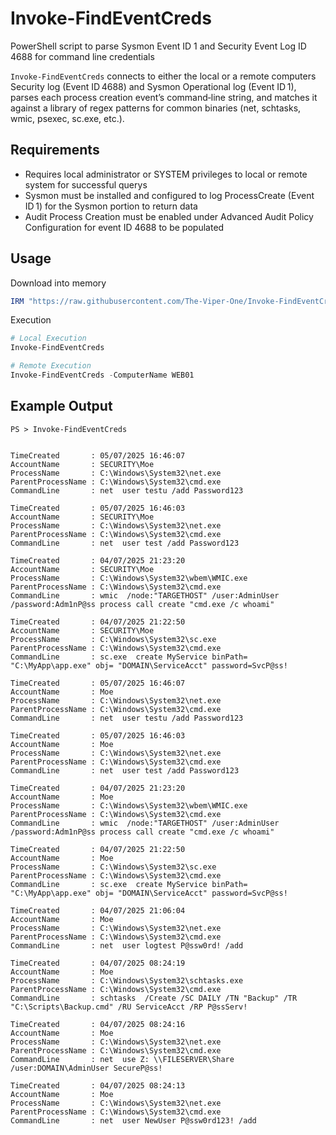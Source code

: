# Invoke-FindEventCreds
PowerShell script to parse Sysmon Event ID 1 and Security Event Log ID 4688 for command line credentials

`Invoke-FindEventCreds` connects to either the local or a remote computers Security log (Event ID 4688) and Sysmon Operational log (Event ID 1), parses each process creation event’s command‑line string, and matches it against a library of regex patterns for common binaries (net, schtasks, wmic, psexec, sc.exe, etc.). 

## Requirements

- Requires local administrator or SYSTEM privileges to local or remote system for successful querys
- Sysmon must be installed and configured to log ProcessCreate (Event ID 1) for the Sysmon portion to return data
- Audit Process Creation must be enabled under Advanced Audit Policy Configuration for event ID 4688 to be populated

## Usage

Download into memory
```powershell
IRM "https://raw.githubusercontent.com/The-Viper-One/Invoke-FindEventCreds/refs/heads/main/Invoke-FindEventCreds.ps1" | IEX
```

Execution
```powershell
# Local Execution
Invoke-FindEventCreds

# Remote Execution
Invoke-FindEventCreds -ComputerName WEB01
```
## Example Output
```
PS > Invoke-FindEventCreds


TimeCreated       : 05/07/2025 16:46:07
AccountName       : SECURITY\Moe
ProcessName       : C:\Windows\System32\net.exe
ParentProcessName : C:\Windows\System32\cmd.exe
CommandLine       : net  user testu /add Password123

TimeCreated       : 05/07/2025 16:46:03
AccountName       : SECURITY\Moe
ProcessName       : C:\Windows\System32\net.exe
ParentProcessName : C:\Windows\System32\cmd.exe
CommandLine       : net  user test /add Password123

TimeCreated       : 04/07/2025 21:23:20
AccountName       : SECURITY\Moe
ProcessName       : C:\Windows\System32\wbem\WMIC.exe
ParentProcessName : C:\Windows\System32\cmd.exe
CommandLine       : wmic  /node:"TARGETHOST" /user:AdminUser /password:Adm1nP@ss process call create "cmd.exe /c whoami"

TimeCreated       : 04/07/2025 21:22:50
AccountName       : SECURITY\Moe
ProcessName       : C:\Windows\System32\sc.exe
ParentProcessName : C:\Windows\System32\cmd.exe
CommandLine       : sc.exe  create MyService binPath= "C:\MyApp\app.exe" obj= "DOMAIN\ServiceAcct" password=SvcP@ss!

TimeCreated       : 05/07/2025 16:46:07
AccountName       : Moe
ProcessName       : C:\Windows\System32\net.exe
ParentProcessName : C:\Windows\System32\cmd.exe
CommandLine       : net  user testu /add Password123

TimeCreated       : 05/07/2025 16:46:03
AccountName       : Moe
ProcessName       : C:\Windows\System32\net.exe
ParentProcessName : C:\Windows\System32\cmd.exe
CommandLine       : net  user test /add Password123

TimeCreated       : 04/07/2025 21:23:20
AccountName       : Moe
ProcessName       : C:\Windows\System32\wbem\WMIC.exe
ParentProcessName : C:\Windows\System32\cmd.exe
CommandLine       : wmic  /node:"TARGETHOST" /user:AdminUser /password:Adm1nP@ss process call create "cmd.exe /c whoami"

TimeCreated       : 04/07/2025 21:22:50
AccountName       : Moe
ProcessName       : C:\Windows\System32\sc.exe
ParentProcessName : C:\Windows\System32\cmd.exe
CommandLine       : sc.exe  create MyService binPath= "C:\MyApp\app.exe" obj= "DOMAIN\ServiceAcct" password=SvcP@ss!

TimeCreated       : 04/07/2025 21:06:04
AccountName       : Moe
ProcessName       : C:\Windows\System32\net.exe
ParentProcessName : C:\Windows\System32\cmd.exe
CommandLine       : net  user logtest P@ssw0rd! /add

TimeCreated       : 04/07/2025 08:24:19
AccountName       : Moe
ProcessName       : C:\Windows\System32\schtasks.exe
ParentProcessName : C:\Windows\System32\cmd.exe
CommandLine       : schtasks  /Create /SC DAILY /TN "Backup" /TR "C:\Scripts\Backup.cmd" /RU ServiceAcct /RP P@ssServ!

TimeCreated       : 04/07/2025 08:24:16
AccountName       : Moe
ProcessName       : C:\Windows\System32\net.exe
ParentProcessName : C:\Windows\System32\cmd.exe
CommandLine       : net  use Z: \\FILESERVER\Share /user:DOMAIN\AdminUser SecureP@ss!

TimeCreated       : 04/07/2025 08:24:13
AccountName       : Moe
ProcessName       : C:\Windows\System32\net.exe
ParentProcessName : C:\Windows\System32\cmd.exe
CommandLine       : net  user NewUser P@ssw0rd123! /add
```
